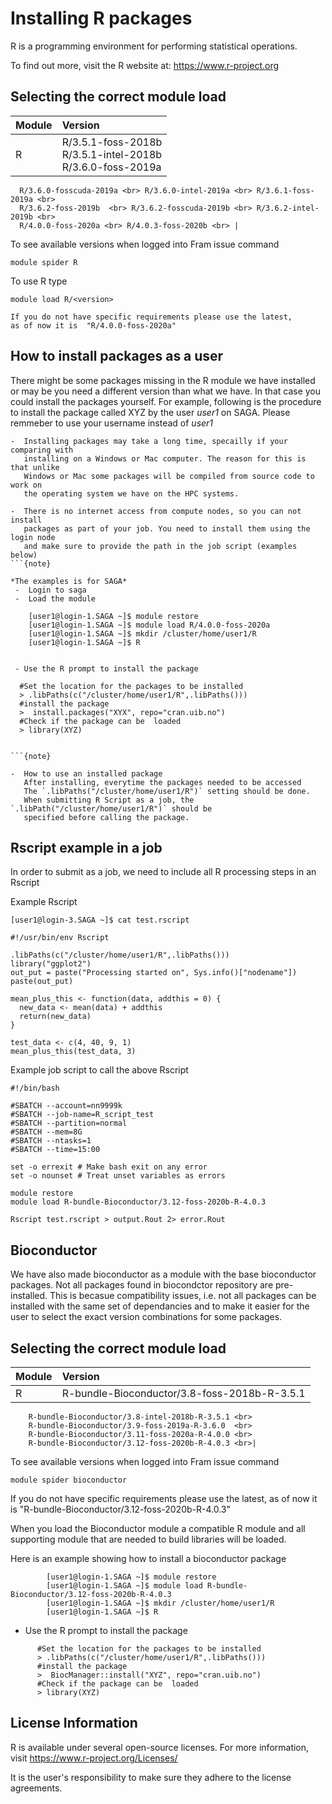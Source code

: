 # Installing R packages
R is a programming environment for performing statistical operations.

To find out more, visit the R website at: https://www.r-project.org

## Selecting the correct module load 
| Module     | Version     |
| :------------- | :------------- |
| R | R/3.5.1-foss-2018b <br> R/3.5.1-intel-2018b <br> R/3.6.0-foss-2019a <br> 
      R/3.6.0-fosscuda-2019a <br> R/3.6.0-intel-2019a <br> R/3.6.1-foss-2019a <br> 
      R/3.6.2-foss-2019b  <br> R/3.6.2-fosscuda-2019b <br> R/3.6.2-intel-2019b <br> 
      R/4.0.0-foss-2020a <br> R/4.0.3-foss-2020b <br> |

To see available versions when logged into Fram issue command

    module spider R


To use R type

    module load R/<version>

```{note}
If you do not have specific requirements please use the latest,
as of now it is  "R/4.0.0-foss-2020a"
```

## How to install packages as a user
There might be some packages missing in the R module we have installed or may be you need a different
version than what we have. In that case you could install the packages yourself. For example,
following is the procedure to install the package called XYZ by the user *user1* on  SAGA. 
Please remmeber to use your username instead of *user1*

```{note}
-  Installing packages may take a long time, specailly if your comparing with 
   installing on a Windows or Mac computer. The reason for this is that unlike
   Windows or Mac some packages will be compiled from source code to work on
   the operating system we have on the HPC systems. 

-  There is no internet access from compute nodes, so you can not install
   packages as part of your job. You need to install them using the login node
   and make sure to provide the path in the job script (examples below)
```{note}

*The examples is for SAGA*
 -  Login to saga
 -  Load the module

```
        [user1@login-1.SAGA ~]$ module restore
        [user1@login-1.SAGA ~]$ module load R/4.0.0-foss-2020a
        [user1@login-1.SAGA ~]$ mkdir /cluster/home/user1/R
        [user1@login-1.SAGA ~]$ R
```

 - Use the R prompt to install the package

```
      #Set the location for the packages to be installed
      > .libPaths(c("/cluster/home/user1/R",.libPaths()))
      #install the package
      >  install.packages("XYX", repo="cran.uib.no")
      #Check if the package can be  loaded
      > library(XYZ)
```

```{note}

-  How to use an installed package
   After installing, everytime the packages needed to be accessed
   The `.libPaths("/cluster/home/user1/R")` setting should be done.
   When submitting R Script as a job, the `.libPath("/cluster/home/user1/R")` should be
   specified before calling the package.

```

## Rscript example in a job 
In order to submit as a job, we need to include all R processing steps in an Rscript

Example Rscript

```
[user1@login-3.SAGA ~]$ cat test.rscript 

#!/usr/bin/env Rscript

.libPaths(c("/cluster/home/user1/R",.libPaths()))
library("ggplot2")
out_put = paste("Processing started on", Sys.info()["nodename"])
paste(out_put)

mean_plus_this <- function(data, addthis = 0) {
  new_data <- mean(data) + addthis
  return(new_data)
}

test_data <- c(4, 40, 9, 1)
mean_plus_this(test_data, 3)

```

Example job script to call the above Rscript

```
#!/bin/bash

#SBATCH --account=nn9999k
#SBATCH --job-name=R_script_test
#SBATCH --partition=normal
#SBATCH --mem=8G
#SBATCH --ntasks=1
#SBATCH --time=15:00

set -o errexit # Make bash exit on any error
set -o nounset # Treat unset variables as errors

module restore
module load R-bundle-Bioconductor/3.12-foss-2020b-R-4.0.3

Rscript test.rscript > output.Rout 2> error.Rout

```

## Bioconductor
We have also made bioconductor as a module with the base bioconductor packages.
Not all packages found in biocondctor repository are pre-installed. This is becasue 
compatibility issues, i.e. not all packages can be installed with the same set of 
dependancies and to make it easier for the user to select the exact version 
combinations for some packages.

## Selecting the correct module load 
| Module     | Version     |
| :------------- | :------------- |
| R |   R-bundle-Bioconductor/3.8-foss-2018b-R-3.5.1 <br>
        R-bundle-Bioconductor/3.8-intel-2018b-R-3.5.1 <br>
        R-bundle-Bioconductor/3.9-foss-2019a-R-3.6.0  <br>
        R-bundle-Bioconductor/3.11-foss-2020a-R-4.0.0 <br>
        R-bundle-Bioconductor/3.12-foss-2020b-R-4.0.3 <br>|

To see available versions when logged into Fram issue command

    module spider bioconductor

If you do not have specific requirements please use the latest, 
as of now it is  "R-bundle-Bioconductor/3.12-foss-2020b-R-4.0.3"

When you load the Bioconductor module a compatible R module and 
all supporting module that are needed to build libraries will be
loaded. 

Here is an example showing how to install a bioconductor package

```
        [user1@login-1.SAGA ~]$ module restore
        [user1@login-1.SAGA ~]$ module load R-bundle-Bioconductor/3.12-foss-2020b-R-4.0.3
        [user1@login-1.SAGA ~]$ mkdir /cluster/home/user1/R
        [user1@login-1.SAGA ~]$ R
```

 - Use the R prompt to install the package

```
      #Set the location for the packages to be installed
      > .libPaths(c("/cluster/home/user1/R",.libPaths()))
      #install the package
      >  BiocManager::install("XYZ", repo="cran.uib.no")
      #Check if the package can be  loaded
      > library(XYZ)
```

## License Information

R is available under several open-source licenses. For more information, visit https://www.r-project.org/Licenses/

It is the user's responsibility to make sure they adhere to the license agreements.


